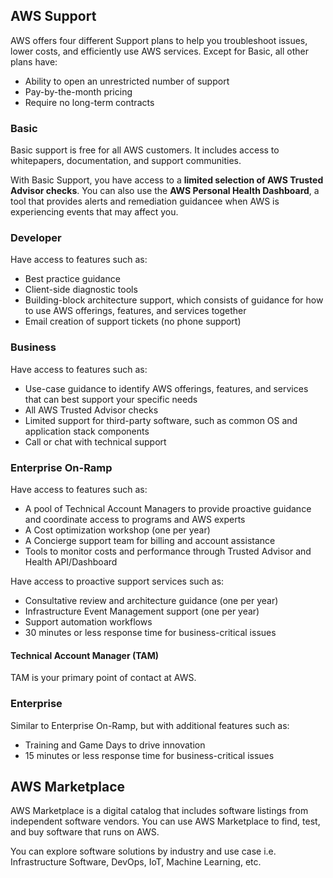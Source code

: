 ## AWS Support

AWS offers four different Support plans to help you troubleshoot issues, lower costs, and efficiently use AWS services. Except for Basic, all other plans have:

- Ability to open an unrestricted number of support
- Pay-by-the-month pricing
- Require no long-term contracts

### Basic

Basic support is free for all AWS customers. It includes access to whitepapers, documentation, and support communities.

With Basic Support, you have access to a **limited selection of AWS Trusted Advisor checks**. You can also use the **AWS Personal Health Dashboard**, a tool that provides alerts and remediation guidancee when AWS is experiencing events that may affect you.

### Developer

Have access to features such as:

- Best practice guidance
- Client-side diagnostic tools
- Building-block architecture support, which consists of guidance for how to use AWS offerings, features, and services together
- Email creation of support tickets (no phone support)

### Business

Have access to features such as:

- Use-case guidance to identify AWS offerings, features, and services that can best support your specific needs
- All AWS Trusted Advisor checks
- Limited support for third-party software, such as common OS and application stack components
- Call or chat with technical support

### Enterprise On-Ramp

Have access to features such as:

- A pool of Technical Account Managers to provide proactive guidance and coordinate access to programs and AWS experts
- A Cost optimization workshop (one per year)
- A Concierge support team for billing and account assistance
- Tools to monitor costs and performance through Trusted Advisor and Health API/Dashboard

Have access to proactive support services such as:

- Consultative review and architecture guidance (one per year)
- Infrastructure Event Management support (one per year)
- Support automation workflows
- 30 minutes or less response time for business-critical issues

#### Technical Account Manager (TAM)

TAM is your primary point of contact at AWS.

### Enterprise

Similar to Enterprise On-Ramp, but with additional features such as:

- Training and Game Days to drive innovation
- 15 minutes or less response time for business-critical issues

## AWS Marketplace

AWS Marketplace is a digital catalog that includes software listings from independent software vendors. You can use AWS Marketplace to find, test, and buy software that runs on AWS.

You can explore software solutions by industry and use case i.e. Infrastructure Software, DevOps, IoT, Machine Learning, etc.
